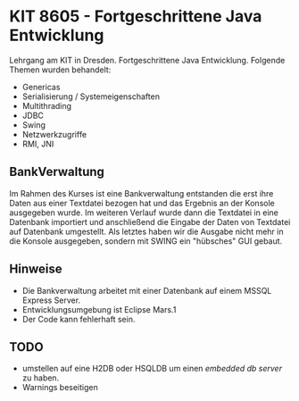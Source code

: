 # KIT 8605 - Fortgeschrittene Java Entwicklung

Lehrgang am KIT in Dresden. Fortgeschrittene Java Entwicklung. Folgende Themen wurden behandelt:

- Genericas
- Serialisierung / Systemeigenschaften
- Multithrading
- JDBC
- Swing
- Netzwerkzugriffe
- RMI, JNI

## BankVerwaltung

Im Rahmen des Kurses ist eine Bankverwaltung entstanden die erst ihre Daten aus einer Textdatei bezogen hat und das Ergebnis an der Konsole ausgegeben wurde. Im weiteren Verlauf wurde dann die Textdatei in eine Datenbank importiert und anschließend die Eingabe der Daten von Textdatei auf Datenbank umgestellt. Als letztes haben wir die Ausgabe nicht mehr in die Konsole ausgegeben, sondern mit SWING ein "hübsches" GUI gebaut.

## Hinweise

- Die Bankverwaltung arbeitet mit einer Datenbank auf einem MSSQL Express Server.
- Entwicklungsumgebung ist Eclipse Mars.1
- Der Code kann fehlerhaft sein.

## TODO

- umstellen auf eine H2DB oder HSQLDB um einen _embedded db server_ zu haben.
- Warnings beseitigen



